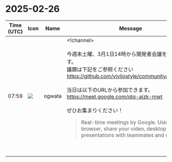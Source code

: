 # 2025-02-26

|Time (UTC)|Icon|Name|Message|
|---|---|---|---|
|07:59|![](https://avatars.slack-edge.com/2019-11-22/845042642576_070441337abaca9fb7b3_72.png)|ogwata|<!channel><br><br>今週末土曜、3月1日14時から開発者会議を開催します。<br>議題は下記をご参照ください<br><https://github.com/vivliostyle/community/issues/137><br><br>当日は以下のURLから参加できます。<br><https://meet.google.com/qtq-aizk-mwt><br><br>ぜひお集まりください！<br><blockquote>Real-time meetings by Google. Using your browser, share your video, desktop, and presentations with teammates and customers.</blockquote><br><blockquote>| date               | time        | location |<br>| ------------------ | ----------- | -------- |<br>| March 01, 2025 JST | 14:00_16:00 | Online   |<br><br>• Meeting Log<br><br>*Agenda*<br><br>• デモ（<https://github.com/u1f992|@u1f992>）  <br>   • <https://github.com/u1f992/vivliostyle-util-insert-line-continuation-marker|vivliostyle-util-insert-line-continuation-marker><br>• *Vivliostyle.js*（<https://github.com/MurakamiShinyu|@MurakamiShinyu>）  <br>   • 前月からの報告と今後の予定<br>• *Vivliostyle CLI*（<https://github.com/spring-raining|@spring-raining>, <https://github.com/MurakamiShinyu|@MurakamiShinyu>）  <br>   • 前月からの報告と今後の予定<br>• <http://gihyo.jp|gihyo.jp> Web連載について（<https://github.com/u1f992|@u1f992>）  <br>   • 進捗の報告<br>• Vivlio Bookoについて（<https://github.com/MurakamiShinyu|@MurakamiShinyu>, <https://github.com/ogwata|@ogwata>, <https://github.com/spring-raining|@spring-raining>）  <br>   • 進捗の報告<br>• その他<br>• 次回日程<br><br>*Members*<br><br>• <https://github.com/MurakamiShinyu|@MurakamiShinyu><br>• <https://github.com/ogwata|@ogwata><br>• <https://github.com/spring-raining|@spring-raining><br>• <https://github.com/lwohtsu|@lwohtsu><br>• <https://github.com/u1f992|@u1f992><br>• <https://github.com/yamahige|@yamahige><br>• <https://github.com/akabekobeko|@akabekobeko> (Scribe)</blockquote>|
